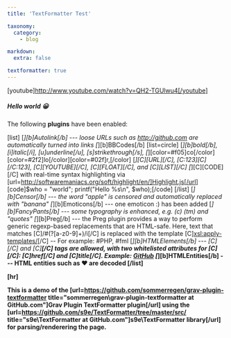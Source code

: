 ```yaml
---
title: 'TextFormatter Test'

taxonomy:
  category:
    - blog

markdown:
  extra: false

textformatter: true
---
```


[youtube]http://www.youtube.com/watch?v=QH2-TGUlwu4[/youtube]

##### Hello world 😀

The following <b onmouseover="alert(1)">plugins</b> have been enabled:

[list]
  [*][b]Autolink[/b] --- loose URLs such as http://github.com are automatically turned into links
  [*][b]BBCodes[/b]
  [list=circle]
    [*][b]bold[/b], [i]italic[/i], [u]underline[/u], [s]strikethrough[/s],
    [*][color=#f05]co[/color][color=#2f2]lo[/color][color=#02f]r,[/color]
    [*][C][URL][/C], [C:123][C][/C:123], [C][YOUTUBE][/C], [C][FLOAT][/C], and [C][LIST][/C]
    [*][C][CODE][/C] with real-time syntax highlighting via [url=http://softwaremaniacs.org/soft/highlight/en/]Highlight.js[/url]
  [code]$who = "world";
printf("Hello %s\n", $who);[/code]
  [/list]
  [*][b]Censor[/b] --- the word "apple" is censored and automatically replaced with "banana"
  [*][b]Emoticons[/b] --- one emoticon :) has been added
  [*][b]FancyPants[/b] --- some typography is enhanced, e.g. (c) (tm) and "quotes"
  [*][b]Preg[/b] --- the Preg plugin provides a way to perform generic regexp-based replacements that are HTML-safe. Here, text that matches [C]/#(?<tag>[a-z0-9]+)/i[/C] is replaced with the template [C]<a href="https://twitter.com/#!/search/%23{@tag}"><xsl:apply-templates/></a>[/C] -- For example: #PHP, #fml
  [*][b]HTMLElements[/b] --- [C]<a>[/C] and [C]<b>[/C] tags are allowed, with two whitelisted attributes for [C]<a>[/C]: [C]href[/C] and [C]title[/C]. Example: <a href="https://github.com" title="GitHub - Social Coding"><b>GitHub</b></a>
  [*][b]HTMLEntities[/b] --- HTML entities such as &hearts; are decoded
[/list]

[hr]

This is a demo of the [url=https://github.com/sommerregen/grav-plugin-textformatter title="sommerregen\grav-plugin-textformatter at GitHub.com"]Grav Plugin TextFormatter plugin[/url] using the [url=https://github.com/s9e/TextFormatter/tree/master/src/ title="s9e\TextFormatter at GitHub.com"]s9e\TextFormatter library[/url] for parsing/renderering the page.
